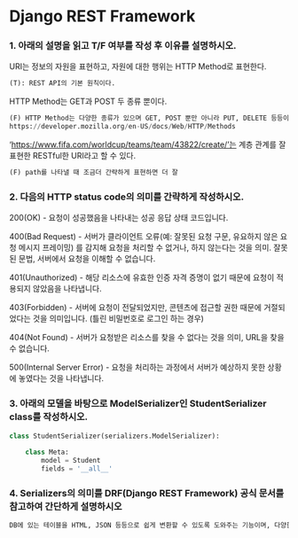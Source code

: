 # Django REST Framework

### 1. 아래의 설명을 읽고 T/F 여부를 작성 후 이유를 설명하시오.

URI는 정보의 자원을 표현하고, 자원에 대한 행위는 HTTP Method로 표현한다. 

```python
(T): REST API의 기본 원칙이다.
```

HTTP Method는 GET과 POST 두 종류 뿐이다. 

```python
(F) HTTP Method는 다양한 종류가 있으며 GET, POST 뿐만 아니라 PUT, DELETE 등등이 존재한다.
https://developer.mozilla.org/en-US/docs/Web/HTTP/Methods
```

‘https://www.fifa.com/worldcup/teams/team/43822/create/’는 계층 관계를 잘 표현한 RESTful한 URI라고 할 수 있다.

```python
(F) path를 나타낼 때 조금더 간략하게 표현하면 더 잘 
```



### 2. 다음의 HTTP status code의 의미를 간략하게 작성하시오.

200(OK)  - 요청이 성공했음을 나타내는 성공 응답 상태 코드입니다.

400(Bad Request) - 서버가 클라이언트 오류(예: 잘못된 요청 구문, 유요하지 않은 요청 메시지 프레이밍) 를 감지해 요청을 처리할 수 없거나, 하지 않는다는 것을 의미. 잘못된 문법, 서버에서 요청을 이해할 수 없습니다.

401(Unauthorized) - 해당 리소스에 유효한 인증 자격 증명이 없기 때문에 요청이 적용되지 않았음을 나타냅니다.

403(Forbidden) - 서버에 요청이 전달되었지만, 콘텐츠에 접근할 권한 때문에 거절되었다는 것을 의미입니다. (틀린 비밀번호로 로그인 하는 경우)

404(Not Found) - 서버가 요청받은 리소스를 찾을 수 없다는 것을 의미, URL을 찾을 수 없습니다.

500(Internal Server Error) - 요청을 처리하는 과정에서 서버가 예상하지 못한 상황에 놓였다는 것을 나타냅니다.

### 3. 아래의 모델을 바탕으로 ModelSerializer인 StudentSerializer class를 작성하시오.

```python
class StudentSerializer(serializers.ModelSerializer):
    
    class Meta:
        model = Student
        fields = '__all__'
```

### 4. Serializers의 의미를 DRF(Django REST Framework) 공식 문서를 참고하여 간단하게 설명하시오

```python
DB에 있는 테이블을 HTML, JSON 등등으로 쉽게 변환할 수 있도록 도와주는 기능이며, 다양한 메소드를 제공해주어 쉽게 개발을 할 수 있다.
```

